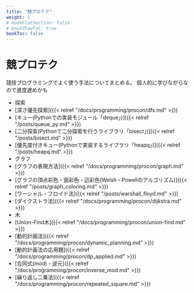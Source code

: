 ```yaml
---
title: "競プロテク"
weight: 1
# bookFlatSection: false
# bookShowToC: true
bookToc: false
---
```


# 競プロテク

競技プログラミングでよく使う手法についてまとめる。
個人的に学びながらなので進度遅めかも

- 探索
 - [深さ優先探索]({{< relref "/docs/programming/procon/dfs.md" >}})
 - [キュー(Pythonでの実装モジュール「deque」)]({{< relref "/posts/queue_py.md" >}})
- [二分探索(Pythonで二分探索を行うライブラリ「bisect」)]({{< relref "/posts/bisect.md" >}})
- [優先度付きキュー(Pythonで実装するライブラリ「heapq」)]({{< relref "/posts/heapq.md" >}})
- グラフ 
 - [グラフの表現方法]({{< relref "/docs/programming/procon/graph.md" >}})
 - [グラフの頂点彩色・面彩色・辺彩色(Welsh・Powellのアルゴリズム)]({{< relref "/posts/graph_coloring.md" >}})
 - [ワーシャル・フロイド法]({{< relref "/posts/warshall_floyd.md" >}})
 - [ダイクストラ法]({{< relref "/docs/programming/procon/dijkstra.md" >}})
- 木
 - [Union-Find木]({{< relref "/docs/programming/procon/union-find.md" >}})
- [動的計画法]({{< relref "/docs/programming/procon/dynamic_planning.md" >}})
 - [動的計画法の応用題]({{< relref "/docs/programming/procon/dp_applied.md" >}})
- [合同式(mod)・逆元]({{< relref "/docs/programming/procon/inverse_mod.md" >}})
- [繰り返し二乗法]({{< relref "/docs/programming/procon/repeated_square.md" >}})


